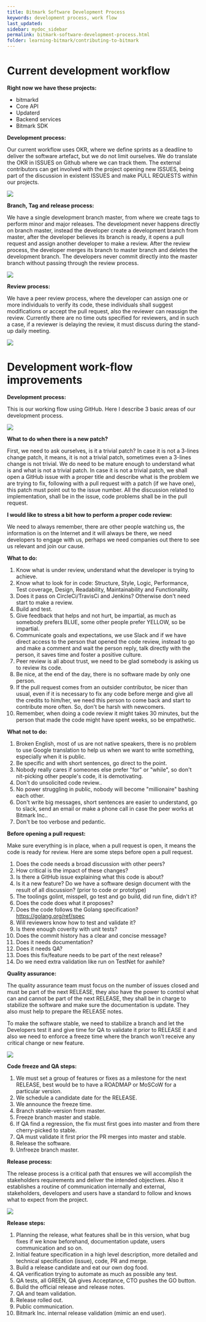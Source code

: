 ```yaml
---
title: Bitmark Software Development Process
keywords: development process, work flow
last_updated: 
sidebar: mydoc_sidebar
permalink: bitmark-software-development-process.html
folder: learning-bitmark/contributing-to-bitmark
---
```


# Current development workflow

**Right now we have these projects:**
* bitmarkd
* Core API
* Updaterd
* Backend services
* Bitmark SDK

**Development process:**

Our current workflow uses OKR, where we define sprints as a deadline to deliver the software artefact, but we do not limit ourselves. We do translate the OKR in ISSUES on Github where we can track them. The external contributors can get involved with the project opening new ISSUES, being part of the discussion in existent ISSUES and make PULL REQUESTS within our projects.

![](https://github.com/bitmark-inc/docs/blob/master/learning-bitmark/contributing-to-bitmark/imgs/project_bitmarkd.png)


**Branch, Tag and release process:**

We have a single development branch master, from where we create tags to perform minor and major releases. The development never happens directly on branch master, instead the developer create a development branch from master, after the developer believes its branch is ready, it opens a pull request and assign another developer to make a review. After the review process, the developer merges its branch to master branch and deletes the development branch. The developers never commit directly into the master branch without passing through the review process.

![](https://github.com/bitmark-inc/docs/blob/master/learning-bitmark/contributing-to-bitmark/imgs/github_branches.png)


**Review process:**

We have a peer review process, where the developer can assign one or more individuals to verify its code, these individuals shall suggest modifications or accept the pull request, also the reviewer can reassign the review. Currently there are no time outs specified for reviewers, and in such a case, if a reviewer is delaying the review, it must discuss during the stand-up daily meeting.

![](https://github.com/bitmark-inc/docs/blob/master/learning-bitmark/contributing-to-bitmark/imgs/review-process.png)

# Development work-flow improvements

**Development process:**

This is our working flow using GitHub. Here I describe 3 basic areas of our development process.


![](https://github.com/bitmark-inc/docs/blob/master/learning-bitmark/contributing-to-bitmark/imgs/new-review-process.png)


**What to do when there is a new patch?**

First, we need to ask ourselves, is it a trivial patch? In case it is not a 3-lines change patch, it means, it is not a trivial patch, sometimes even a 3-lines change is not trivial. We do need to be mature enough to understand what is and what is not a trivial patch. In case it is not a trivial patch, we shall open a GitHub issue with a proper title and describe what is the problem we are trying to fix, following with a pull request with a patch (if we have one), this patch must point out to the issue number. All the discussion related to implementation, shall be in the issue, code problems shall be in the pull request.

**I would like to stress a bit how to perform a proper code review:**

We need to always remember, there are other people watching us, the information is on the Internet and it will always be there, we need developers to engage with us, perhaps we need companies out there to see us relevant and join our cause.

**What to do:**

1. Know what is under review, understand what the developer is trying to achieve.
2. Know what to look for in code: Structure, Style, Logic, Performance, Test coverage, Design, Readability, Maintainability and Functionality.
3. Does it pass on CircleCi/TravisCi and Jenkins? Otherwise don't need start to make a review.
4. Build and test.
5. Give feedback that helps and not hurt, be impartial, as much as somebody prefers BLUE, some other people prefer YELLOW, so be impartial.
6. Communicate goals and expectations, we use Slack and if we have direct access to the person that opened the code review, instead to go and make a comment and wait the person reply, talk directly with the person, it saves time and foster a positive culture.
7. Peer review is all about trust, we need to be glad somebody is asking us to review its code.
8. Be nice, at the end of the day, there is no software made by only one person.
9. If the pull request comes from an outsider contributor, be nicer than usual, even if it is necessary to fix any code before merge and give all the credits to him/her, we need this person to come back and start to contribute more often. So, don't be harsh with newcomers.
10. Remember, when doing a code review it might takes 30 minutes, but the person that made the code might have spent weeks, so be empathetic.

**What not to do:**

1. Broken English, most of us are not native speakers, there is no problem to use Google translation to help us when we want to write something, especially when it is public.
2. Be specific and with short sentences, go direct to the point.
3. Nobody really cares if someones else prefer "for" or "while", so don't nit-picking other people's code,  it is demotivating.
4. Don't do unsolicited code review..
5. No power struggling in public, nobody will become "millionaire" bashing each other.
6. Don't write big messages, short sentences are easier to understand, go to slack, send an email or make a phone call in case the peer works at Bitmark Inc..
7. Don't be too verbose and pedantic.

**Before opening a pull request:**

Make sure everything is in place, when a pull request is open, it means the code is ready for review. Here are some steps before open a pull request.
1. Does the code needs a broad discussion with other peers?
2. How critical is the impact of these changes?
3. Is there a GitHub issue explaining what this code is about?
4. Is it a new feature? Do we have a software design document with the result of all discussion? (prior to code or prototype)
5. The toolings golint, misspell, go test and go build, did run fine, didn't it?
6. Does the code does what it proposes?
7. Does the code follows the Golang specification? https://golang.org/ref/spec
8. Will reviewers know how to test and validate it?
9. Is there enough coverity with unit tests?
10. Does the commit history has a clear and concise message?
11. Does it needs documentation?
12. Does it needs QA?
13. Does this fix/feature needs to be part of the next release?
14. Do we need extra validation like run on TestNet for awhile?

**Quality assurance:**

The quality assurance team must focus on the number of issues closed and must be part of the next RELEASE, they also have the power to control what can and cannot be part of the next RELEASE, they shall be in charge to stabilize the software and make sure the documentation is update. They also must help to prepare the RELEASE notes.

To make the software stable, we need to stabilize a branch and let the Developers test it and give time for QA to validate it prior to RELEASE it and also we need to enforce a freeze time where the branch won't receive any critical change or new feature.

![](https://github.com/bitmark-inc/docs/blob/master/learning-bitmark/contributing-to-bitmark/imgs/freeze-branch.png)

**Code freeze and QA steps:**

1. We must set a group of features or fixes as a milestone for the next RELEASE, best would be to have a ROADMAP or MoSCoW for a particular version.
2. We schedule a candidate date for the RELEASE.
3. We announce the freeze time.
4. Branch stable-version from master.
5. Freeze branch master and stable.
6. If QA find a regression, the fix must first goes into master and from there cherry-picked to stable.
7. QA must validate it first prior the PR merges into master and stable.
8. Release the software.
9. Unfreeze branch master.

**Release process:**

The release process is a critical path that ensures we will accomplish the stakeholders requirements and deliver the intended objectives. Also it establishes a routine of communication internally and external, stakeholders, developers and users have a standard to follow and knows what to expect from the project.


![](https://github.com/bitmark-inc/docs/blob/master/learning-bitmark/contributing-to-bitmark/imgs/release-process.png)

**Release steps:**

1. Planning the release, what features shall be in this version, what bug fixes if we know beforehand, documentation update, users communication and so on.
2. Initial feature specification in a high level description, more detailed and technical specification (issue), code, PR and merge.
3. Build a release candidate and eat our own dog food.
4. QA verification trying to automate as much as possible any test.
5. QA tests, all GREEN, QA gives Acceptance, CTO pushes the GO button.
6. Build the official release and release notes.
7. QA and team validation.
8. Release rolled out.
9. Public communication.
10. Bitmark Inc. internal release validation (mimic an end user).
